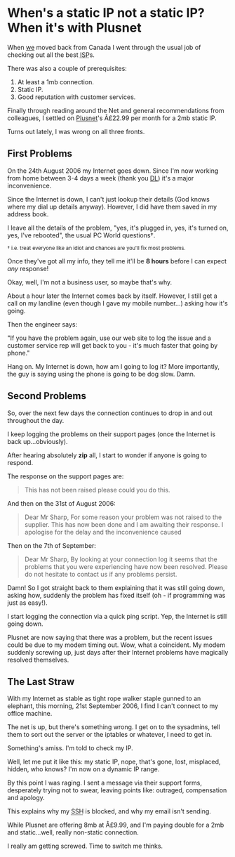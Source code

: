 # When's a static IP not a static IP? When it's with Plusnet

When [we](/about) moved back from Canada I went through the usual job of checking out all the best <abbr title="Internet Service Providers">ISP</abbr>s.  

There was also a couple of prerequisites:

1. At least a 1mb connection.
2. Static IP.
3. Good reputation with customer services.

Finally through reading around the Net and general recommendations from colleagues, I settled on [Plusnet](http://plus.net)'s Â£22.99 per month for a 2mb static IP.

Turns out lately, I was wrong on all three fronts.


<!--more-->

## First Problems

On the 24th August 2006 my Internet goes down.  Since I'm now working from home between 3-4 days a week (thank you [DL](http://www.digitallook.com)) it's a major inconvenience.

Since the Internet is down, I can't just lookup their details (God knows where my dial up details anyway).  However, I did have them saved in my address book.

I leave all the details of the problem, "yes, it's plugged in, yes, it's turned on, yes, I've rebooted", the usual PC World questions&dagger;.

<small>&dagger; i.e. treat everyone like an idiot and chances are you'll fix most problems.</small>

Once they've got all my info, they tell me it'll be **8 hours** before I can expect *any* response!  

Okay, well, I'm not a business user, so maybe that's why.

About a hour later the Internet comes back by itself.  However, I still get a call on my landline (even though I gave my mobile number...) asking how it's going.

Then the engineer says:

"If you have the problem again, use our web site to log the issue and a customer service rep will get back to you - it's much faster that going by phone."

Hang on.  My Internet is down, how am I going to log it?  More importantly, the guy is saying using the phone is going to be dog slow.  Damn.

## Second Problems

So, over the next few days the connection continues to drop in and out throughout the day.  

I keep logging the problems on their support pages (once the Internet is back up...obviously).

After hearing absolutely **zip** all, I start to wonder if anyone is going to respond.

The response on the support pages are:

> This has not been raised please could you do this.

And then on the 31st of August 2006:

> Dear Mr Sharp,
> For some reason your problem was not raised to the supplier. This has now been done and I am awaiting their response. I apologise for the delay and the inconvenience caused

Then on the 7th of September:

> Dear Mr Sharp,
> By looking at your connection log it seems that the problems that you were experiencing have now been resolved. Please do not hesitate to contact us if any problems persist.

Damn!  So I got straight back to them explaining that it was still going down, asking how, suddenly the problem has fixed itself (oh - if programming was just as easy!).

I start logging the connection via a quick ping script.  Yep, the Internet is still going down.  

Plusnet are now saying that there was a problem, but the recent issues could be due to my modem timing out.  Wow, what a coincident.  My modem suddenly screwing up, just days after their Internet problems have magically resolved themselves.

## The Last Straw

With my Internet as stable as tight rope walker staple gunned to an elephant, this morning, 21st September 2006, I find I can't connect to my office machine.

The net is up, but there's something wrong.  I get on to the sysadmins, tell them to sort out the server or the iptables or whatever, I need to get in.

Something's amiss.  I'm told to check my IP.

Well, let me put it like this: my static IP, nope, that's gone, lost, misplaced, hidden, who knows?  I'm now on a dynamic IP range.  

By this point I was raging.  I sent a message via their support forms, desperately trying not to swear, leaving points like: outraged, compensation and apology.

This explains why my <acronym title="Secure Shell">SSH</acronym> is blocked, and why my email isn't sending.

While Plusnet are offering 8mb at Â£9.99, and I'm paying double for a 2mb and static...well, really non-static connection.

I really am getting screwed.  Time to switch me thinks.